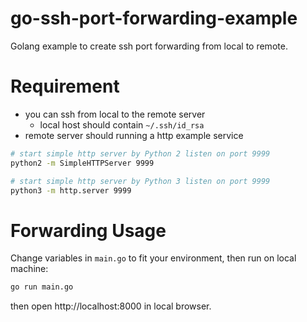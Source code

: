 # go-ssh-port-forwarding-example
Golang example to create ssh port forwarding from local to remote.

# Requirement
- you can ssh from local to the remote server
  - local host should contain `~/.ssh/id_rsa`
- remote server should running a http example service
```sh
# start simple http server by Python 2 listen on port 9999
python2 -m SimpleHTTPServer 9999

# start simple http server by Python 3 listen on port 9999
python3 -m http.server 9999
```

# Forwarding Usage
Change variables in `main.go` to fit your environment, then run on local machine:
```sh
go run main.go
```

then open http://localhost:8000 in local browser.
